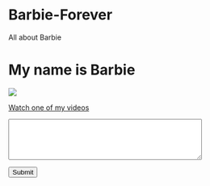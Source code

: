# Barbie-Forever
All about Barbie
<h1>
My name is Barbie
</h1>
<img 
src="http://www.princessmovies.tv/wp-content/uploads/2015/04/Barbie-Movies-Online.jpg">

<a href="https://www.youtube.com/watch?v=YVWiU21d8sU">Watch one of my videos</a>

<form id="form1" name="form1" method="post" action="">
  <label>
    <textarea name="input" id="input" cols="45" rows="5"></textarea>
  </label>
</form>
<form id="form2" name="form2" method="post" action="">
  <label>
    <input type="submit" name="export" id="export" value="Submit" />
  </label>
</form>
